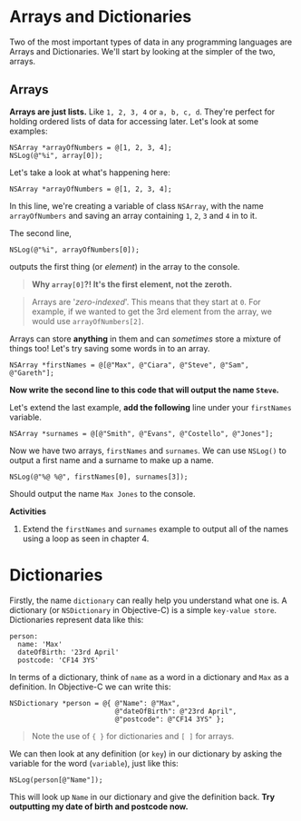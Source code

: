 # Arrays and Dictionaries

Two of the most important types of data in any programming languages are Arrays and Dictionaries. We'll start by looking at the simpler of the two, arrays.

## Arrays

**Arrays are just lists.** Like `1, 2, 3, 4` or `a, b, c, d`. They're perfect for holding ordered lists of data for accessing later. Let's look at some examples:

    NSArray *arrayOfNumbers = @[1, 2, 3, 4];
    NSLog(@"%i", array[0]);

Let's take a look at what's happening here:

    NSArray *arrayOfNumbers = @[1, 2, 3, 4];

In this line, we're creating a variable of class `NSArray`, with the name `arrayOfNumbers` and saving an array containing `1`, `2`, `3` and `4` in to it. 

The second line,

    NSLog(@"%i", arrayOfNumbers[0]);

outputs the first thing (or *element*) in the array to the console.

> **Why `array[0]`?! It's the first element, not the zeroth.**

> Arrays are '*zero-indexed*'. This means that they start at `0`. For example, if we wanted to get the 3rd element from the array, we would use `arrayOfNumbers[2]`.

Arrays can store **anything** in them and can *sometimes* store a mixture of things too! Let's try saving some words in to an array.

    NSArray *firstNames = @[@"Max", @"Ciara", @"Steve", @"Sam", @"Gareth"];

**Now write the second line to this code that will output the name `Steve`.**

Let's extend the last example, **add the following** line under your `firstNames` variable.

    NSArray *surnames = @[@"Smith", @"Evans", @"Costello", @"Jones"];

Now we have two arrays, `firstNames` and `surnames`. We can use `NSLog()` to output a first name and a surname to make up a name.

    NSLog(@"%@ %@", firstNames[0], surnames[3]);

Should output the name `Max Jones` to the console.

**Activities** 

1. Extend the `firstNames` and `surnames` example to output all of the names using a loop as seen in chapter 4.

# Dictionaries

Firstly, the name `dictionary` can really help you understand what one is. A dictionary (or `NSDictionary` in Objective-C) is a simple `key-value store`. Dictionaries represent data like this:

    person:
      name: 'Max'
      dateOfBirth: '23rd April'
      postcode: 'CF14 3YS'

In terms of a dictionary, think of `name` as a word in a dictionary and `Max` as a definition. In Objective-C we can write this:

	NSDictionary *person = @{ @"Name": @"Max",
                              @"dateOfBirth": @"23rd April",
                              @"postcode": @"CF14 3YS" };

> Note the use of `{ }` for dictionaries and `[ ]` for arrays.

We can then look at any definition (or `key`) in our dictionary by asking the variable for the word (`variable`), just like this:

    NSLog(person[@"Name"]);

This will look up `Name` in our dictionary and give the definition back. **Try outputting my date of birth and postcode now.**
